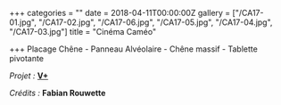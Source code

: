 +++
categories = ""
date = 2018-04-11T00:00:00Z
gallery = ["/CA17-01.jpg", "/CA17-02.jpg", "/CA17-06.jpg", "/CA17-05.jpg", "/CA17-04.jpg", "/CA17-03.jpg"]
title = "Cinéma Caméo"

+++
Placage Chêne - Panneau Alvéolaire - Chêne massif - Tablette pivotante

_Projet :_ [**V+**](http://www.vplus.org/)

_Crédits :_ **Fabian Rouwette**